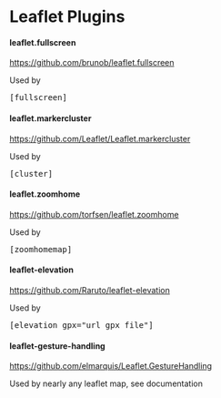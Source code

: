 # Leaflet Plugins

<h4>leaflet.fullscreen</h4>

https://github.com/brunob/leaflet.fullscreen

Used by <pre>[fullscreen]</pre>

<h4>leaflet.markercluster</h4>

https://github.com/Leaflet/Leaflet.markercluster

Used by <pre>[cluster]</pre>

<h4>leaflet.zoomhome</h4>

https://github.com/torfsen/leaflet.zoomhome

Used by <pre>[zoomhomemap]</pre>

<h4>leaflet-elevation</h4>

https://github.com/Raruto/leaflet-elevation

Used by <pre>[elevation gpx="url_gpx_file"]</pre>

<h4>leaflet-gesture-handling</h4>

https://github.com/elmarquis/Leaflet.GestureHandling

Used by nearly any leaflet map, see documentation
